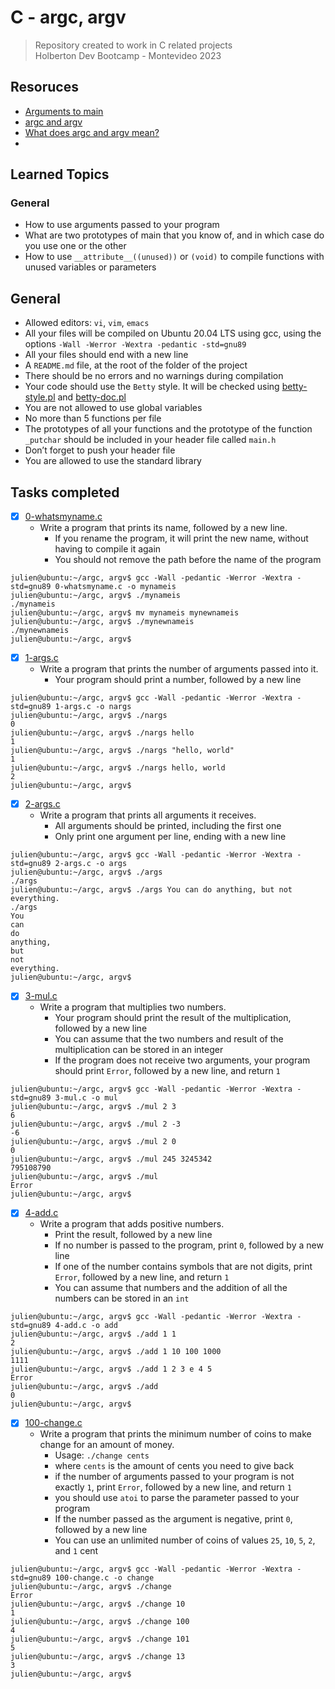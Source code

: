 # C - argc, argv
> Repository created to work in C related projects <br>
Holberton Dev Bootcamp - Montevideo 2023
## Resoruces
 - [Arguments to main](https://publications.gbdirect.co.uk//c_book/chapter10/arguments_to_main.html)
 - [argc and argv](http://crasseux.com/books/ctutorial/argc-and-argv.html)
 - [What does argc and argv mean?](https://www.youtube.com/watch?v=aP1ijjeZc24&ab_channel=PaulProgramming)
 - 
## Learned Topics
### General
* How to use arguments passed to your program
* What are two prototypes of main that you know of, and in which case do you use one or the other
* How to use ``__attribute__((unused))`` or ``(void)`` to compile functions with unused variables or parameters
## General
* Allowed editors: ``vi``, ``vim``, ``emacs``
* All your files will be compiled on Ubuntu 20.04 LTS using gcc, using the options ``-Wall -Werror -Wextra -pedantic -std=gnu89``
* All your files should end with a new line
* A ``README.md`` file, at the root of the folder of the project
* There should be no errors and no warnings during compilation
* Your code should use the ``Betty`` style. It will be checked using [betty-style.pl](https://github.com/hs-hq/Betty/blob/main/betty-style.pl) and [betty-doc.pl](https://github.com/hs-hq/Betty/blob/main/betty-doc.pl)
* You are not allowed to use global variables
* No more than 5 functions per file
* The prototypes of all your functions and the prototype of the function ``_putchar`` should be included in your header file called ``main.h``
* Don’t forget to push your header file
* You are allowed to use the standard library
## Tasks completed
- [x] [0-whatsmyname.c](https://github.com/cristian-encalada/holbertonschool-low_level_programming/blob/master/argc_argv/0-whatsmyname.c)
	- Write a program that prints its name, followed by a new line.
		- If you rename the program, it will print the new name, without having to compile it again
		- You should not remove the path before the name of the program
```
julien@ubuntu:~/argc, argv$ gcc -Wall -pedantic -Werror -Wextra -std=gnu89 0-whatsmyname.c -o mynameis
julien@ubuntu:~/argc, argv$ ./mynameis 
./mynameis
julien@ubuntu:~/argc, argv$ mv mynameis mynewnameis
julien@ubuntu:~/argc, argv$ ./mynewnameis 
./mynewnameis
julien@ubuntu:~/argc, argv$ 
```
- [x] [1-args.c](https://github.com/cristian-encalada/holbertonschool-low_level_programming/blob/master/argc_argv/1-args.c)
	- Write a program that prints the number of arguments passed into it.
		- Your program should print a number, followed by a new line
```
julien@ubuntu:~/argc, argv$ gcc -Wall -pedantic -Werror -Wextra -std=gnu89 1-args.c -o nargs
julien@ubuntu:~/argc, argv$ ./nargs 
0
julien@ubuntu:~/argc, argv$ ./nargs hello
1
julien@ubuntu:~/argc, argv$ ./nargs "hello, world"
1
julien@ubuntu:~/argc, argv$ ./nargs hello, world
2
julien@ubuntu:~/argc, argv$ 
```
- [x] [2-args.c](https://github.com/cristian-encalada/holbertonschool-low_level_programming/blob/master/argc_argv/2-args.c)
	- Write a program that prints all arguments it receives.
		- All arguments should be printed, including the first one
		- Only print one argument per line, ending with a new line
```
julien@ubuntu:~/argc, argv$ gcc -Wall -pedantic -Werror -Wextra -std=gnu89 2-args.c -o args
julien@ubuntu:~/argc, argv$ ./args 
./args
julien@ubuntu:~/argc, argv$ ./args You can do anything, but not everything.
./args
You
can
do
anything,
but
not
everything.
julien@ubuntu:~/argc, argv$ 
```
- [x] [3-mul.c](https://github.com/cristian-encalada/holbertonschool-low_level_programming/blob/master/argc_argv/3-mul.c)
	- Write a program that multiplies two numbers.
		- Your program should print the result of the multiplication, followed by a new line
		- You can assume that the two numbers and result of the multiplication can be stored in an integer
		- If the program does not receive two arguments, your program should print ``Error``, followed by a new line, and return ``1``
```
julien@ubuntu:~/argc, argv$ gcc -Wall -pedantic -Werror -Wextra -std=gnu89 3-mul.c -o mul
julien@ubuntu:~/argc, argv$ ./mul 2 3
6
julien@ubuntu:~/argc, argv$ ./mul 2 -3
-6
julien@ubuntu:~/argc, argv$ ./mul 2 0
0
julien@ubuntu:~/argc, argv$ ./mul 245 3245342
795108790
julien@ubuntu:~/argc, argv$ ./mul
Error
julien@ubuntu:~/argc, argv$ 
```
- [x] [4-add.c](https://github.com/cristian-encalada/holbertonschool-low_level_programming/blob/master/argc_argv/4-add.c)
	- Write a program that adds positive numbers.
		- Print the result, followed by a new line
		- If no number is passed to the program, print ``0``, followed by a new line
		- If one of the number contains symbols that are not digits, print ``Error``, followed by a new line, and return ``1``
		- You can assume that numbers and the addition of all the numbers can be stored in an ``int``
```
julien@ubuntu:~/argc, argv$ gcc -Wall -pedantic -Werror -Wextra -std=gnu89 4-add.c -o add
julien@ubuntu:~/argc, argv$ ./add 1 1
2
julien@ubuntu:~/argc, argv$ ./add 1 10 100 1000
1111
julien@ubuntu:~/argc, argv$ ./add 1 2 3 e 4 5
Error
julien@ubuntu:~/argc, argv$ ./add
0
julien@ubuntu:~/argc, argv$ 
```
- [x] [100-change.c](https://github.com/cristian-encalada/holbertonschool-low_level_programming/blob/master/argc_argv/100-change.c)
	- Write a program that prints the minimum number of coins to make change for an amount of money.
		- Usage: ``./change cents``
		- where ``cents`` is the amount of cents you need to give back
		- if the number of arguments passed to your program is not exactly ``1``, print ``Error``, followed by a new line, and return ``1``
		- you should use ``atoi`` to parse the parameter passed to your program
		- If the number passed as the argument is negative, print ``0``, followed by a new line
		- You can use an unlimited number of coins of values ``25``, ``10``, ``5``, ``2``, and ``1`` cent
```
julien@ubuntu:~/argc, argv$ gcc -Wall -pedantic -Werror -Wextra -std=gnu89 100-change.c -o change
julien@ubuntu:~/argc, argv$ ./change 
Error
julien@ubuntu:~/argc, argv$ ./change 10
1
julien@ubuntu:~/argc, argv$ ./change 100
4
julien@ubuntu:~/argc, argv$ ./change 101
5
julien@ubuntu:~/argc, argv$ ./change 13
3
julien@ubuntu:~/argc, argv$ 
```

